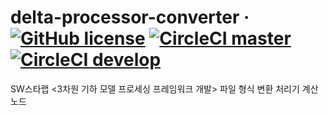 # delta-processor-converter &middot; [![GitHub license](https://img.shields.io/github/license/kaist-gclab/delta-processor-converter)](https://github.com/kaist-gclab/delta-processor-converter/blob/master/LICENSE) [![CircleCI master](https://img.shields.io/circleci/build/gh/kaist-gclab/delta-processor-converter/master?label=master)](https://circleci.com/gh/kaist-gclab/delta-processor-converter/tree/master) [![CircleCI develop](https://img.shields.io/circleci/build/gh/kaist-gclab/delta-processor-converter/develop?label=develop)](https://circleci.com/gh/kaist-gclab/delta-processor-converter/tree/develop)


SW스타랩 <3차원 기하 모델 프로세싱 프레임워크 개발> 파일 형식 변환 처리기 계산 노드

